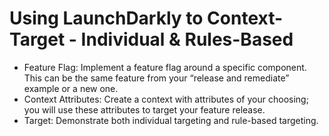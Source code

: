 # Using LaunchDarkly to Context-Target - Individual & Rules-Based
* Feature Flag: Implement a feature flag around a specific component. This can be the same
feature from your “release and remediate” example or a new one.
* Context Attributes: Create a context with attributes of your choosing; you will use these
attributes to target your feature release.
* Target: Demonstrate both individual targeting and rule-based targeting.
